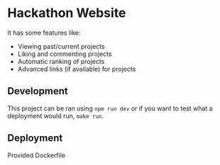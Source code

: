 # Hackathon Website

It has some features like:

- Viewing past/current projects
- Liking and commenting projects
- Automatic ranking of projects
- Advanced links (if available) for projects

## Development

This project can be ran using `npm run dev` or if you want to test what a deployment would run, `make run`.

## Deployment

Provided Dockerfile
